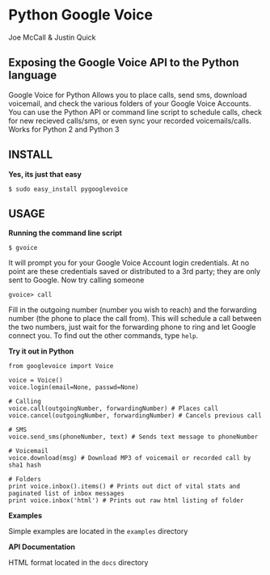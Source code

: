 Python Google Voice
=============

Joe McCall & Justin Quick


Exposing the Google Voice API to the Python language
----------------------------------------------------

Google Voice for Python Allows you to place calls, send sms, download voicemail, and check the various folders of your Google Voice Accounts.
You can use the Python API or command line script to schedule calls, check for new recieved calls/sms, or even sync your recorded voicemails/calls.  
Works for Python 2 and Python 3

INSTALL
-------------------------------

**Yes, its just that easy**

    $ sudo easy_install pygooglevoice

USAGE
-------------------------------

**Running the command line script**

    $ gvoice
    
It will prompt you for your Google Voice Account login credentials. At no point are these credentials saved or distributed to a 3rd party; they are only sent to Google. 
Now try calling someone
    
    gvoice> call
    
Fill in the outgoing number (number you wish to reach) and the forwarding number (the phone to place the call from). 
This will schedule a call between the two numbers, just wait for the forwarding phone to ring and let Google connect you. 
To find out the other commands, type `help`. 

**Try it out in Python**
    
    from googlevoice import Voice
    
    voice = Voice()
    voice.login(email=None, passwd=None)
    
    # Calling
    voice.call(outgoingNumber, forwardingNumber) # Places call
    voice.cancel(outgoingNumber, forwardingNumber) # Cancels previous call
    
    # SMS
    voice.send_sms(phoneNumber, text) # Sends text message to phoneNumber
    
    # Voicemail
    voice.download(msg) # Download MP3 of voicemail or recorded call by sha1 hash
    
    # Folders
    print voice.inbox().items() # Prints out dict of vital stats and paginated list of inbox messages
    print voice.inbox('html') # Prints out raw html listing of folder
    
    
**Examples**

Simple examples are located in the `examples` directory

**API Documentation**

HTML format located in the `docs` directory


